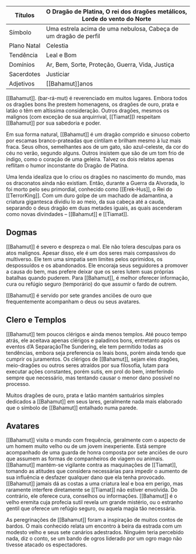 | Títulos     | O Dragão de Platina, O rei dos dragões metálicos, Lorde do vento do Norte |
| ----------- | ------------------------------------------------------------------------- |
| Símbolo     | Uma estrela acima de uma nebulosa, Cabeça de um dragão de perfil          |
| Plano Natal | Celestia                                                                  |
| Tendência   | Leal e Bom                                                                |
| Domínios    | Ar, Bem, Sorte, Proteção, Guerra, Vida, Justiça                           |
| Sacerdotes  | Justiciar                                                                 |
| Adjetivos   | [[Bahamut]]anos                                                           |
[[Bahamut]]. (bar-rá-mut) é reverenciado em muitos lugares. Embora todos os dragões bons lhe prestem homenagens, os dragões de ouro, prata e latão o têm em altíssima consideração. Outros dragões, mesmos os malignos (com exceção de sua arquirrival, [[Tiamat]]) respeitam [[Bahamut]] por sua sabedoria e poder.

Em sua forma natural, [[Bahamut]] é um dragão comprido e sinuoso coberto por escamas branco-prateadas que cintilam e brilham mesmo à luz mais fraca. Seus olhos, semelhantes aos de um gato, são azul-celeste, da cor do céu no verão, segundo alguns. Outros insistem que são de um tom frio de índigo, como o coração de uma geleira. Talvez os dois relatos apenas reflitam o humor inconstante do Dragão de Platina.

Uma lenda idealiza que Io criou os dragões no nascimento do mundo, mas os draconatos ainda não existiam. Então, durante a Guerra da Alvorada, lo foi morto pelo seu primordial, conhecido como [[Erek-Hus]], o Rei do [[TerrorKing]]. Com um duro golpe de um machado de adamantina, a criatura gigantesca dividiu lo ao meio, da sua cabeça até a cauda, separando o deus dragão em duas metades iguais, as quais ascenderam como novas divindades – [[Bahamut]] e [[Tiamat]].

## Dogmas

[[Bahamut]] é severo e despreza o mal. Ele não tolera desculpas para os atos malignos. Apesar disso, ele é um dos seres mais compassivos do multiverso. Ele tem uma simpatia sem limites pelos oprimidos, os despossuídos e os abandonados. Ele encoraja seus seguidores a promover a causa do bem, mas prefere deixar que os seres lutem suas próprias batalhas quando puderem. Para [[Bahamut]], é melhor oferecer informação, cura ou refúgio seguro (temporário) do que assumir o fardo de outrem.

[[Bahamut]] é servido por sete grandes anciões de ouro que frequentemente acompanham o deus ou seus avatares.

## Clero e Templos

[[Bahamut]] tem poucos clérigos e ainda menos templos. Até pouco tempo atrás, ele aceitava apenas clérigos e paladinos bons, entretanto após os eventos d’A SeparaçãoThe Sundering, ele tem permitido todas as tendências, embora seja preferencia os leais bons, porém ainda tendo que cumprir os juramentos. Os clérigos de [[Bahamut]], sejam eles dragões, meio-dragões ou outros seres atraídos por sua filosofia, lutam para executar ações constantes, porém sutis, em prol do bem, interferindo sempre que necessário, mas tentando causar o menor dano possível no processo.

Muitos dragões de ouro, prata e latão mantém santuários simples dedicados a [[Bahamut]] em seus lares, geralmente nada mais elaborado que o símbolo de [[Bahamut]] entalhado numa parede.

## Avatares

[[Bahamut]] visita o mundo com frequência, geralmente com o aspecto de um homem muito velho ou de um jovem inexperiente. Está sempre acompanhado de uma guarda de honra composta por sete anciões de ouro que assumem as formas de companheiros de viagem ou animais. [[Bahamut]] mantém-se vigilante contra as maquinações de [[Tiamat]], tomando as atitudes que considera necessárias para impedir o aumento de sua influência e desfazer qualquer dano que ela tenha provocado. [[Bahamut]] jamais dá as costas a uma criatura leal e boa em perigo, mas raramente interfere diretamente se [[Tiamat]] não estiver envolvida. Do contrário, ele oferece cura, conselhos ou informações. [[Bahamut]] é o velho eremita cuja profecia sutil revela um grande mistério, ou o estranho gentil que oferece um refúgio seguro, ou aquela magia tão necessária.

As peregrinações de [[Bahamut]] foram a inspiração de muitos contos de bardos. O mais conhecido relata um encontro à beira da estrada com um modesto velho e seus sete canários adestrados. Ninguém teria percebido nada, diz o conto, se um bando de ogros liderado por um ogro mago não tivesse atacado os espectadores.